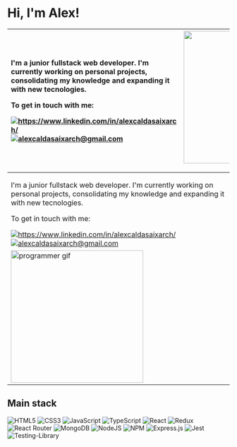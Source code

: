 # Hi, I'm Alex!

| <div><p>I'm a junior fullstack web developer. I'm currently working on personal projects, consolidating my knowledge and expanding it with new tecnologies.</p><p>To get in touch with me:</p><a href="https://www.linkedin.com/in/alexcaldasaixarch/"><img src="https://img.shields.io/badge/LinkedIn-blue?style=for-the-badge&logo=linkedin&logoColor=white" alt="https://www.linkedin.com/in/alexcaldasaixarch/"/></a><a href="mailto:alexcaldasaixarch@gmail.com"><img src="https://img.shields.io/badge/Gmail-D14836?style=for-the-badge&logo=gmail&logoColor=white" alt="alexcaldasaixarch@gmail.com"/></a></div> | <div> <img src="https://media3.giphy.com/media/765ccrAiB0g9z6EApL/giphy.gif?cid=790b7611a879a08fcb1743b7033ae0977fe66a773c8e19ac&rid=giphy.gif&ct=g" width="300" alt="programmer gif"></div> |
| :---------------------------------------------------------------------------------------------------------------------------------------------------------------------------------------------------------------------------------------------------------------------------------------------------------------------------------------------------------------------------------------------------------------------------------------------------------------------------------------------------------------------------------------------------------------------------------------------------------------------- | -------------------------------------------------------------------------------------------------------------------------------------------------------------------------------------------: |

<table style="border: 0;">
    <tr>
      <td>
        <p>
            I'm a junior fullstack web developer. I'm currently working on personal projects, consolidating my knowledge and expanding it with new tecnologies.
        </p>
        <p>
            To get in touch with me:
        </p>
        <a href="https://www.linkedin.com/in/alexcaldasaixarch/">
            <img src="https://img.shields.io/badge/LinkedIn-blue?style=for-the-badge&logo=linkedin&logoColor=white" alt="https://www.linkedin.com/in/alexcaldasaixarch/"/>
        </a>
        <a href="mailto:alexcaldasaixarch@gmail.com"><img src="https://img.shields.io/badge/Gmail-D14836?style=for-the-badge&logo=gmail&logoColor=white" alt="alexcaldasaixarch@gmail.com"/>
        </a>
        </td>
    </tr>
    <tr>
    <td>
        <img src="https://media3.giphy.com/media/765ccrAiB0g9z6EApL/giphy.gif?cid=790b7611a879a08fcb1743b7033ae0977fe66a773c8e19ac&rid=giphy.gif&ct=g" width="300" alt="programmer gif">
        </td>
    </tr>
</table>

## Main stack

![HTML5](https://img.shields.io/badge/html5-%23E34F26.svg?style=for-the-badge&logo=html5&logoColor=white)
![CSS3](https://img.shields.io/badge/css3-%231572B6.svg?style=for-the-badge&logo=css3&logoColor=white)
![JavaScript](https://img.shields.io/badge/javascript-%23323330.svg?style=for-the-badge&logo=javascript&logoColor=%23F7DF1E)
![TypeScript](https://img.shields.io/badge/typescript-%23007ACC.svg?style=for-the-badge&logo=typescript&logoColor=white)
![React](https://img.shields.io/badge/react-%2320232a.svg?style=for-the-badge&logo=react&logoColor=%2361DAFB)
![Redux](https://img.shields.io/badge/redux-%23593d88.svg?style=for-the-badge&logo=redux&logoColor=white)
![React Router](https://img.shields.io/badge/React_Router-CA4245?style=for-the-badge&logo=react-router&logoColor=white)
![MongoDB](https://img.shields.io/badge/MongoDB-%234ea94b.svg?style=for-the-badge&logo=mongodb&logoColor=white)
![NodeJS](https://img.shields.io/badge/node.js-6DA55F?style=for-the-badge&logo=node.js&logoColor=white)
![NPM](https://img.shields.io/badge/NPM-%23000000.svg?style=for-the-badge&logo=npm&logoColor=white)
![Express.js](https://img.shields.io/badge/express.js-%23404d59.svg?style=for-the-badge&logo=express&logoColor=%2361DAFB)
![Jest](https://img.shields.io/badge/-jest-%23C21325?style=for-the-badge&logo=jest&logoColor=white)
![Testing-Library](https://img.shields.io/badge/-TestingLibrary-%23E33332?style=for-the-badge&logo=testing-library&logoColor=white)
